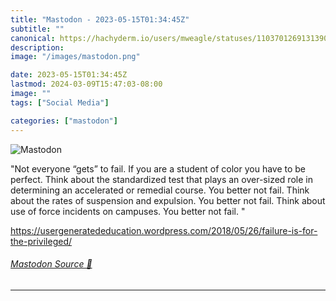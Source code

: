 ```yaml
---
title: "Mastodon - 2023-05-15T01:34:45Z"
subtitle: ""
canonical: https://hachyderm.io/users/mweagle/statuses/110370126913139048
description:
image: "/images/mastodon.png"

date: 2023-05-15T01:34:45Z
lastmod: 2024-03-09T15:47:03-08:00
image: ""
tags: ["Social Media"]

categories: ["mastodon"]
---
```

![Mastodon](/images/mastodon.png)

<p>&quot;Not everyone “gets” to fail. If you are a student of color you have to be perfect. Think about the standardized test that plays an over-sized role in determining an accelerated or remedial course. You better not fail. Think about the rates of suspension and expulsion. You better not fail. Think about use of force incidents on campuses. You better not fail. &quot;</p><p><a href="https://usergeneratededucation.wordpress.com/2018/05/26/failure-is-for-the-privileged/" target="_blank" rel="nofollow noopener noreferrer" translate="no"><span class="invisible">https://</span><span class="ellipsis">usergeneratededucation.wordpre</span><span class="invisible">ss.com/2018/05/26/failure-is-for-the-privileged/</span></a></p>


###### [Mastodon Source 🐘](https://hachyderm.io/@mweagle/110370126913139048)

___
